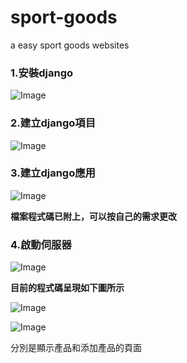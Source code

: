 # sport-goods
a easy sport goods websites
### 1.安裝django


![Image](https://github.com/users/lan00001/projects/1/assets/15323785/f1532b66-f3b1-4a2a-9109-cf82ca51bcbd)


### 2.建立django項目


![Image](https://github.com/users/lan00001/projects/1/assets/15323785/c8b73311-cee8-4fb0-9bea-fadc9e53395e)


### 3.建立django應用


![Image](https://github.com/users/lan00001/projects/1/assets/15323785/9eca5d0a-4559-49bf-b520-2b622393305e)


**檔案程式碼已附上，可以按自己的需求更改**
### 4.啟動伺服器


![Image](https://github.com/users/lan00001/projects/1/assets/15323785/62334d93-4a77-46ff-9973-d10daf284662)


**目前的程式碼呈現如下圖所示**


![Image](https://github.com/users/lan00001/projects/1/assets/15323785/1df3ae40-b088-4fe0-ac35-0b940354fae0)



![Image](https://github.com/users/lan00001/projects/1/assets/15323785/e727ce92-119f-4c5e-a3ad-fd923a09bfe7)


分別是顯示產品和添加產品的頁面
